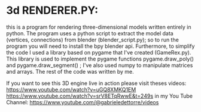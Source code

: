 # 3d RENDERER.PY:
this is a program for rendering three-dimensional models written entirely in python. The program uses a python script to extract the model data (vertices, connections) from blender (blender_script.py); so to run the program you will need to install the bpy blender api. Furthermore, to simplify the code I used a library based on pygame that I've created (GameRex.py). This library is used to implement the pygame functions pygame.draw_poly() and pygame.draw_segment() ; I've also used numpy to manipulate matrices and arrays. The rest of the code was written by me.

If you want to see this 3D engine live in action please visit theses videos: 
  https://www.youtube.com/watch?v=uGQ8XMKQ1EM 
  https://www.youtube.com/watch?v=srV8ETqRwwE&t=249s
in my You Tube Channel: https://www.youtube.com/@gabrieledettorre/videos
